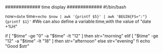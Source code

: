 ############# time display #############
#!/bin/bash

now=`date`
time=`echo $now | awk '{printf $5}' | awk 'BEGIN{FS=":"}{printf $1}'`
#We can also define a variable:time,with the value of "date +%H"

if [ "$time" -ge "0" -a "$time" -lt "12" ]
then
        str="morning"
elif [ "$time" -ge "12" -a "$time" -lt "18" ]
then
        str="afternoon"
else
        str="evening"
fi
echo "Good $str"
